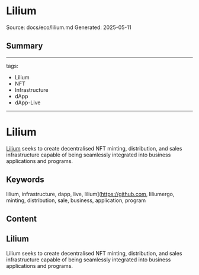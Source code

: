 # Lilium
Source: docs/eco/lilium.md
Generated: 2025-05-11

## Summary
---
tags:
  - Lilium
  - NFT
  - Infrastructure
  - dApp
  - dApp-Live
---

# Lilium

[Lilium](https://github.com/LiliumErgo) seeks to create decentralised NFT minting, distribution, and sales infrastructure capable of being seamlessly integrated into business applications and programs.

## Keywords
lilium, infrastructure, dapp, live, lilium](https://github.com, liliumergo, minting, distribution, sale, business, application, program

## Content
## Lilium
Lilium seeks to create decentralised NFT minting, distribution, and sales infrastructure capable of being seamlessly integrated into business applications and programs.
